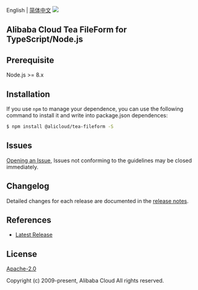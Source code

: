 English | [简体中文](README-CN.md)
![](https://aliyunsdk-pages.alicdn.com/icons/AlibabaCloud.svg)

## Alibaba Cloud Tea FileForm for TypeScript/Node.js

## Prerequisite

Node.js >= 8.x

## Installation
If you use `npm` to manage your dependence, you can use the following command to install it and write into package.json dependences:

```sh
$ npm install @alicloud/tea-fileform -S
```

## Issues
[Opening an Issue](https://github.com/aliyun/tea-fileform/issues/new), Issues not conforming to the guidelines may be closed immediately.

## Changelog
Detailed changes for each release are documented in the [release notes](./ChangeLog.txt).

## References
* [Latest Release](https://github.com/aliyun/tea-fileform/tree/master/ts)

## License
[Apache-2.0](http://www.apache.org/licenses/LICENSE-2.0)

Copyright (c) 2009-present, Alibaba Cloud All rights reserved.